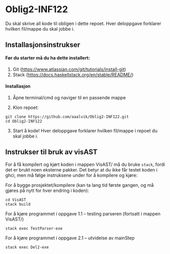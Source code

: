 # Oblig2-INF122

Du skal skrive all kode til obligen i dette repoet. Hver deloppgave forklarer hvilken fil/mappe du skal jobbe i. 

## Installasjonsinstrukser

#### Før du starter må du ha dette installert:
1. Git (https://www.atlassian.com/git/tutorials/install-git)
2. Stack (https://docs.haskellstack.org/en/stable/README/)

#### Installasjon

1. Åpne terminal/cmd og naviger til en passende mappe

2. Klon repoet:
```
git clone https://github.com/aaalvik/Oblig2-INF122.git
cd Oblig2-INF122
```

3. Start å kode! Hver deloppgave forklarer hvilken fil/mappe i repoet du skal jobbe i. 


## Instrukser til bruk av visAST

For å få kompilert og kjørt koden i mappen VisAST/ må du bruke ```stack```, fordi det er brukt noen eksterne pakker. Det betyr at du ikke får testet koden i ghci, men må følge instruksene under for å kompilere og kjøre: 

For å bygge prosjektet/kompilere (kan ta lang tid første gangen, og må gjøres på nytt for hver endring i koden):
```
cd VisAST
stack build
```

For å kjøre programmet i oppgave 1.1 – testing parseren (fortsatt i mappen VisAST/)
```
stack exec TestParser-exe
```

For å kjøre programmet i oppgave 2.1 – utvidelse av mainStep
```
stack exec Del2-exe 
```


